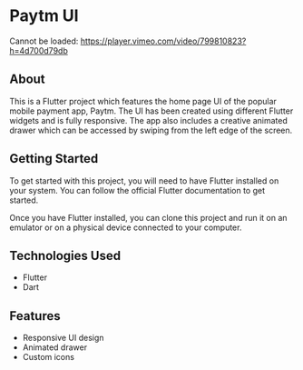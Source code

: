 <h1>Paytm UI</h1>

Cannot be loaded: https://player.vimeo.com/video/799810823?h=4d700d79db

<h2>About</h2>
This is a Flutter project which features the home page UI of the popular mobile payment app, Paytm. The UI has been created using different Flutter widgets and is fully responsive. The app also includes a creative animated drawer which can be accessed by swiping from the left edge of the screen.

<h2>Getting Started</h2>
To get started with this project, you will need to have Flutter installed on your system. You can follow the official Flutter documentation to get started.

Once you have Flutter installed, you can clone this project and run it on an emulator or on a physical device connected to your computer.

<h2>Technologies Used</h2>
<ul>
  <li>Flutter</li>
  <li>Dart</li>
</ul>
<h2>Features</h2>
<ul>
  <li>Responsive UI design</li>
  <li>Animated drawer</li>
  <li>Custom icons</li>
</ul>
